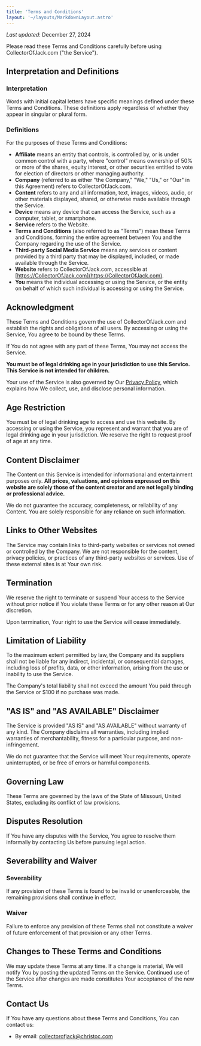 ```yaml
---
title: 'Terms and Conditions'
layout: '~/layouts/MarkdownLayout.astro'
---
```


_Last updated_: December 27, 2024

Please read these Terms and Conditions carefully before using CollectorOfJack.com ("the Service").

## Interpretation and Definitions

### Interpretation

Words with initial capital letters have specific meanings defined under these Terms and Conditions. These definitions apply regardless of whether they appear in singular or plural form.

### Definitions

For the purposes of these Terms and Conditions:

- **Affiliate** means an entity that controls, is controlled by, or is under common control with a party, where "control" means ownership of 50% or more of the shares, equity interest, or other securities entitled to vote for election of directors or other managing authority.
- **Company** (referred to as either "the Company," "We," "Us," or "Our" in this Agreement) refers to CollectorOfJack.com.
- **Content** refers to any and all information, text, images, videos, audio, or other materials displayed, shared, or otherwise made available through the Service.
- **Device** means any device that can access the Service, such as a computer, tablet, or smartphone.
- **Service** refers to the Website.
- **Terms and Conditions** (also referred to as "Terms") mean these Terms and Conditions, forming the entire agreement between You and the Company regarding the use of the Service.
- **Third-party Social Media Service** means any services or content provided by a third party that may be displayed, included, or made available through the Service.
- **Website** refers to CollectorOfJack.com, accessible at [https://CollectorOfJack.com](https://CollectorOfJack.com). 
- **You** means the individual accessing or using the Service, or the entity on behalf of which such individual is accessing or using the Service.

## Acknowledgment

These Terms and Conditions govern the use of CollectorOfJack.com and establish the rights and obligations of all users. By accessing or using the Service, You agree to be bound by these Terms.

If You do not agree with any part of these Terms, You may not access the Service. 

**You must be of legal drinking age in your jurisdiction to use this Service. This Service is not intended for children.**

Your use of the Service is also governed by Our [Privacy Policy](/privacy), which explains how We collect, use, and disclose personal information.

## Age Restriction

You must be of legal drinking age to access and use this website. By accessing or using the Service, you represent and warrant that you are of legal drinking age in your jurisdiction. We reserve the right to request proof of age at any time.

## Content Disclaimer

The Content on this Service is intended for informational and entertainment purposes only. **All prices, valuations, and opinions expressed on this website are solely those of the content creator and are not legally binding or professional advice.**  

We do not guarantee the accuracy, completeness, or reliability of any Content. You are solely responsible for any reliance on such information.

## Links to Other Websites

The Service may contain links to third-party websites or services not owned or controlled by the Company. We are not responsible for the content, privacy policies, or practices of any third-party websites or services. Use of these external sites is at Your own risk.

## Termination

We reserve the right to terminate or suspend Your access to the Service without prior notice if You violate these Terms or for any other reason at Our discretion.

Upon termination, Your right to use the Service will cease immediately.

## Limitation of Liability

To the maximum extent permitted by law, the Company and its suppliers shall not be liable for any indirect, incidental, or consequential damages, including loss of profits, data, or other information, arising from the use or inability to use the Service.

The Company's total liability shall not exceed the amount You paid through the Service or $100 if no purchase was made.

## "AS IS" and "AS AVAILABLE" Disclaimer

The Service is provided "AS IS" and "AS AVAILABLE" without warranty of any kind. The Company disclaims all warranties, including implied warranties of merchantability, fitness for a particular purpose, and non-infringement. 

We do not guarantee that the Service will meet Your requirements, operate uninterrupted, or be free of errors or harmful components.

## Governing Law

These Terms are governed by the laws of the State of Missouri, United States, excluding its conflict of law provisions.

## Disputes Resolution

If You have any disputes with the Service, You agree to resolve them informally by contacting Us before pursuing legal action.

## Severability and Waiver

### Severability

If any provision of these Terms is found to be invalid or unenforceable, the remaining provisions shall continue in effect.

### Waiver

Failure to enforce any provision of these Terms shall not constitute a waiver of future enforcement of that provision or any other Terms.

## Changes to These Terms and Conditions

We may update these Terms at any time. If a change is material, We will notify You by posting the updated Terms on the Service. Continued use of the Service after changes are made constitutes Your acceptance of the new Terms.

## Contact Us

If You have any questions about these Terms and Conditions, You can contact us:

- By email: collectorofjack@christoc.com